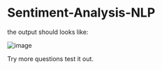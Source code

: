 # Sentiment-Analysis-NLP

the output should looks like:

![image](https://github.com/Yuanwyun/Sentiment-Analysis-NLP/assets/154740861/24ecd992-bfe4-4fce-8914-5070e80efd4b)

Try more questions test it out.
